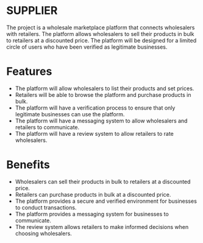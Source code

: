 # SUPPLIER
The project is a wholesale marketplace platform that connects wholesalers with retailers. The platform allows wholesalers to sell their products in bulk to retailers at a discounted price. The platform will be designed for a limited circle of users who have been verified as legitimate businesses.

# Features

* The platform will allow wholesalers to list their products and set prices.
* Retailers will be able to browse the platform and purchase products in bulk.
* The platform will have a verification process to ensure that only legitimate businesses can use the platform.
* The platform will have a messaging system to allow wholesalers and retailers to communicate.
* The platform will have a review system to allow retailers to rate wholesalers.

# Benefits
* Wholesalers can sell their products in bulk to retailers at a discounted price.
* Retailers can purchase products in bulk at a discounted price.
* The platform provides a secure and verified environment for businesses to conduct transactions.
* The platform provides a messaging system for businesses to communicate.
* The review system allows retailers to make informed decisions when choosing wholesalers.
